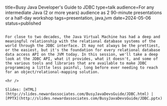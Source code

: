 title=Busy Java Developer's Guide to JDBC
type=talk
audience=For any intermediate Java (2 or more years) audience as 2 90-minute presentations or a half-day workshop
tags=presentation, java,jvm
date=2024-05-06
status=published
~~~~~~

For close to two decades, the Java Virtual Machine has had a deep and meaningful relationship with the relational database systems of the world through the JDBC interface. It may not always be the prettiest, or the easiest, but it's the foundation for every relational database data access API on the JVM today. In this session, we'll take a deep look at the JDBC API, what it provides, what it doesn't, and some of the various tools and libraries that are available to make JDBC programming a little less painful, long before ever needing to reach for an object/relational-mapping solution.
    
<hr />

Slides: [HTML](http://slides.newardassociates.com/BusyJavaDevsGuide/JDBC.html) | [PPTX](http://slides.newardassociates.com/BusyJavaDevsGuide/JDBC.pptx)
